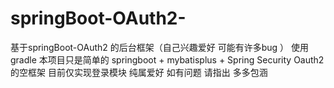 # springBoot-OAuth2-
基于springBoot-OAuth2 的后台框架（自己兴趣爱好 可能有许多bug ）
使用gradle 
本项目只是简单的 springboot + mybatisplus + Spring Security Oauth2 的空框架  目前仅实现登录模块
纯属爱好  如有问题  请指出  多多包涵
